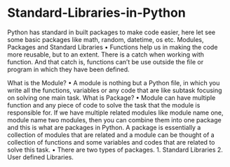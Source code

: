 # Standard-Libraries-in-Python
Python has standard in built packages to make code easier, here let see some basic packages like math, random, datetime, os etc.
Modules, Packages and Standard Libraries
•	Functions help us in making the code more reusable, but to an extent. There is a catch when working with function. And that catch is, functions can’t be use outside the file or program in which they have been defined. 

What is the Module?
•	A module is nothing but a Python file, in which you write all the functions, variables or any code that are like subtask focusing on solving one main task.
What is Package?
•	Module can have multiple function and any piece of code to solve the task that the module is responsible for. If we have multiple related modules like module name one, module name two modules, then you can combine them into one package and this is what are packages in Python. A package is essentially a collection of modules that are related and a module can be thought of a collection of functions and some variables and codes that are related to solve this task.
•	There are two types of packages. 1. Standard Libraries 2. User defined Libraries.

